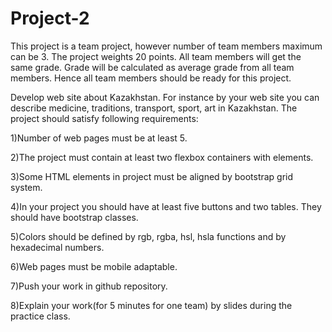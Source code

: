 # Project-2
This project is a team project, however number of team members maximum can be 3. The project weights 20 points. All team members will get the same grade. Grade will be calculated as average grade from all team members. Hence all team members should be ready for this project. 

Develop web site about Kazakhstan. For instance by your web site you can describe medicine, traditions, transport, sport, art in Kazakhstan. The project should satisfy following requirements:

1)Number of web pages must be at least 5.

2)The project must contain at least two flexbox containers with elements.

3)Some HTML elements in project must be aligned by bootstrap grid system.

4)In your project you should have at least five buttons and two tables. They should have bootstrap classes.

5)Colors should be defined by rgb, rgba, hsl, hsla functions and by hexadecimal numbers. 

6)Web pages must be mobile adaptable.

7)Push your work in github repository.

8)Explain your work(for 5 minutes for one team) by slides during the practice class.
